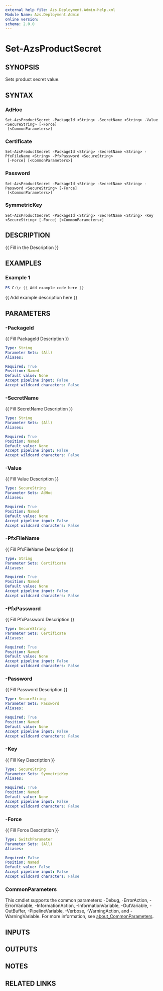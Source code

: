 ```yaml
---
external help file: Azs.Deployment.Admin-help.xml
Module Name: Azs.Deployment.Admin
online version:
schema: 2.0.0
---
```


# Set-AzsProductSecret

## SYNOPSIS
Sets product secret value.

## SYNTAX

### AdHoc
```
Set-AzsProductSecret -PackageId <String> -SecretName <String> -Value <SecureString> [-Force]
 [<CommonParameters>]
```

### Certificate
```
Set-AzsProductSecret -PackageId <String> -SecretName <String> -PfxFileName <String> -PfxPassword <SecureString>
 [-Force] [<CommonParameters>]
```

### Password
```
Set-AzsProductSecret -PackageId <String> -SecretName <String> -Password <SecureString> [-Force]
 [<CommonParameters>]
```

### SymmetricKey
```
Set-AzsProductSecret -PackageId <String> -SecretName <String> -Key <SecureString> [-Force] [<CommonParameters>]
```

## DESCRIPTION
{{ Fill in the Description }}

## EXAMPLES

### Example 1
```powershell
PS C:\> {{ Add example code here }}
```

{{ Add example description here }}

## PARAMETERS

### -PackageId
{{ Fill PackageId Description }}

```yaml
Type: String
Parameter Sets: (All)
Aliases:

Required: True
Position: Named
Default value: None
Accept pipeline input: False
Accept wildcard characters: False
```

### -SecretName
{{ Fill SecretName Description }}

```yaml
Type: String
Parameter Sets: (All)
Aliases:

Required: True
Position: Named
Default value: None
Accept pipeline input: False
Accept wildcard characters: False
```

### -Value
{{ Fill Value Description }}

```yaml
Type: SecureString
Parameter Sets: AdHoc
Aliases:

Required: True
Position: Named
Default value: None
Accept pipeline input: False
Accept wildcard characters: False
```

### -PfxFileName
{{ Fill PfxFileName Description }}

```yaml
Type: String
Parameter Sets: Certificate
Aliases:

Required: True
Position: Named
Default value: None
Accept pipeline input: False
Accept wildcard characters: False
```

### -PfxPassword
{{ Fill PfxPassword Description }}

```yaml
Type: SecureString
Parameter Sets: Certificate
Aliases:

Required: True
Position: Named
Default value: None
Accept pipeline input: False
Accept wildcard characters: False
```

### -Password
{{ Fill Password Description }}

```yaml
Type: SecureString
Parameter Sets: Password
Aliases:

Required: True
Position: Named
Default value: None
Accept pipeline input: False
Accept wildcard characters: False
```

### -Key
{{ Fill Key Description }}

```yaml
Type: SecureString
Parameter Sets: SymmetricKey
Aliases:

Required: True
Position: Named
Default value: None
Accept pipeline input: False
Accept wildcard characters: False
```

### -Force
{{ Fill Force Description }}

```yaml
Type: SwitchParameter
Parameter Sets: (All)
Aliases:

Required: False
Position: Named
Default value: False
Accept pipeline input: False
Accept wildcard characters: False
```

### CommonParameters
This cmdlet supports the common parameters: -Debug, -ErrorAction, -ErrorVariable, -InformationAction, -InformationVariable, -OutVariable, -OutBuffer, -PipelineVariable, -Verbose, -WarningAction, and -WarningVariable. For more information, see [about_CommonParameters](http://go.microsoft.com/fwlink/?LinkID=113216).

## INPUTS

## OUTPUTS

## NOTES

## RELATED LINKS
